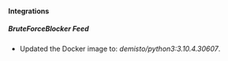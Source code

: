 #### Integrations
##### BruteForceBlocker Feed
- Updated the Docker image to: *demisto/python3:3.10.4.30607*.
